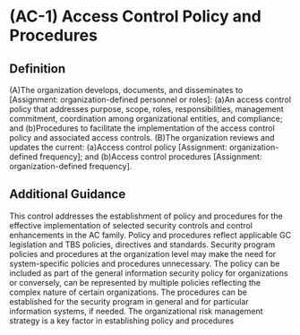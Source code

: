 
# (AC-1) Access Control Policy and Procedures

## Definition

(A)The organization develops, documents, and disseminates to [Assignment: organization-defined personnel or roles]:
(a)An access control policy that addresses purpose, scope, roles, responsibilities, management commitment, coordination among organizational entities, and compliance; and
(b)Procedures to facilitate the implementation of the access control policy and associated access controls.
(B)The organization reviews and updates the current:
(a)Access control policy [Assignment: organization-defined frequency]; and
(b)Access control procedures [Assignment: organization-defined frequency].

## Additional Guidance

This control addresses the establishment of policy and procedures for the effective implementation of selected security controls and control enhancements in the AC family. Policy and procedures reflect applicable GC legislation and TBS policies, directives and standards. Security program policies and procedures at the organization level may make the need for system-specific policies and procedures unnecessary. The policy can be included as part of the general information security policy for organizations or conversely, can be represented by multiple policies reflecting the complex nature of certain organizations. The procedures can be established for the security program in general and for particular information systems, if needed. The organizational risk management strategy is a key factor in establishing policy and procedures
